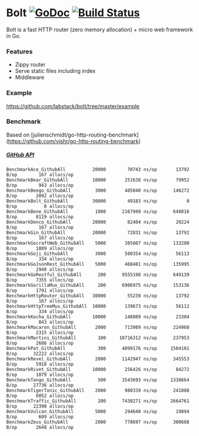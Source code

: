 # Bolt [![GoDoc](http://img.shields.io/badge/go-documentation-blue.svg?style=flat-square)](http://godoc.org/github.com/labstack/bolt) [![Build Status](http://img.shields.io/travis/fatih/structs.svg?style=flat-square)](https://travis-ci.org/labstack/bolt)
Bolt is a fast HTTP router (zero memory allocation) + micro web framework in Go.

### Features
- Zippy router
- Serve static files including index
- Middleware

### Example
https://github.com/labstack/bolt/tree/master/example

### Benchmark
Based on [julienschmidt/go-http-routing-benchmark] (https://github.com/vishr/go-http-routing-benchmark)
##### [GitHub API](http://developer.github.com/v3)
```
BenchmarkAce_GithubAll          20000	     70743 ns/op	   13792 B/op	     167 allocs/op
BenchmarkBear_GithubAll         10000	    251638 ns/op	   79952 B/op	     943 allocs/op
BenchmarkBeego_GithubAll         3000	    485840 ns/op	  146272 B/op	    2092 allocs/op
BenchmarkBolt_GithubAll         30000	     49183 ns/op	       0 B/op	       0 allocs/op
BenchmarkBone_GithubAll          1000	   2167949 ns/op	  648016 B/op	    8119 allocs/op
BenchmarkDenco_GithubAll        20000	     82404 ns/op	   20224 B/op	     167 allocs/op
BenchmarkGin_GithubAll          20000	     72831 ns/op	   13792 B/op	     167 allocs/op
BenchmarkGocraftWeb_GithubAll	 5000	    385807 ns/op	  133280 B/op	    1889 allocs/op
BenchmarkGoji_GithubAll          3000	    580354 ns/op	   56113 B/op	     334 allocs/op
BenchmarkGoJsonRest_GithubAll    5000	    468481 ns/op	  135995 B/op	    2940 allocs/op
BenchmarkGoRestful_GithubAll      200	   9555198 ns/op	  649139 B/op	    7355 allocs/op
BenchmarkGorillaMux_GithubAll     200	   6906975 ns/op	  153136 B/op	    1791 allocs/op
BenchmarkHttpRouter_GithubAll	30000	     55239 ns/op	   13792 B/op	     167 allocs/op
BenchmarkHttpTreeMux_GithubAll	10000	    139673 ns/op	   56112 B/op	     334 allocs/op
BenchmarkKocha_GithubAll	    10000	    148809 ns/op	   23304 B/op	     843 allocs/op
BenchmarkMacaron_GithubAll	     2000	    713989 ns/op	  224960 B/op	    2315 allocs/op
BenchmarkMartini_GithubAll	      100	  10716312 ns/op	  237953 B/op	    2686 allocs/op
BenchmarkPat_GithubAll	          300	   4099176 ns/op	 1504101 B/op	   32222 allocs/op
BenchmarkRevel_GithubAll	     2000	   1142947 ns/op	  345553 B/op	    5918 allocs/op
BenchmarkRivet_GithubAll	    10000	    256426 ns/op	   84272 B/op	    1079 allocs/op
BenchmarkTango_GithubAll	      500	   3543693 ns/op	 1338664 B/op	   27736 allocs/op
BenchmarkTigerTonic_GithubAll	 2000	    980339 ns/op	  241088 B/op	    6052 allocs/op
BenchmarkTraffic_GithubAll	      200	   7430271 ns/op	 2664761 B/op	   22390 allocs/op
BenchmarkVulcan_GithubAll	     5000	    294640 ns/op	   19894 B/op	     609 allocs/op
BenchmarkZeus_GithubAll	         2000	    778697 ns/op	  300688 B/op	    2648 allocs/op
```
